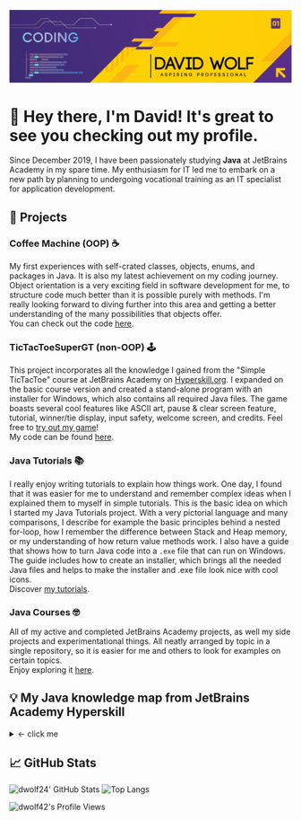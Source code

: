 <p align="center">
  <img src="https://github.com/dwolf42/dwolf42/blob/main/images/github_profilebanner.png" />
</p>

# 👋 Hey there, I'm David! It's great to see you checking out my profile.

Since December 2019, I have been passionately studying **Java** at JetBrains Academy in my spare time. My enthusiasm for IT led me to embark on a new path by planning to undergoing vocational training as an IT specialist for application development.

## 🚀 Projects

### Coffee Machine (OOP) ☕

My first experiences with self-crated classes, objects, enums, and packages in Java. It is also my latest achievement on my coding journey.
Object orientation is a very exciting field in software development for me, to structure code much better than it is possible purely with methods. I'm really looking forward to diving further into this area and getting a better understanding of the many possibilities that objects offer.
<br>
You can check out the code [here](https://github.com/dwolf42/java_courses/tree/master/src/dwolf/project_coffee_machine/final_stage).

### TicTacToeSuperGT (non-OOP) 🕹️

This project incorporates all the knowledge I gained from the "Simple TicTacToe" course at JetBrains Academy on [Hyperskill.org](https://www.hyperskill.org). I expanded on the basic course version and created a stand-alone program with an installer for Windows, which also contains all required Java files. The game boasts several cool features like ASCII art, pause & clear screen feature, tutorial, winner/tie display, input safety, welcome screen, and credits. 
Feel free to [try out my game](https://github.com/dwolf42/TicTacToeSuperGT/releases/tag/v1.0)!  
My code can be found [here](https://github.com/dwolf42/TicTacToeSuperGT).

### Java Tutorials 📚

I really enjoy writing tutorials to explain how things work. One day, I found that it was easier for me to understand and remember complex ideas when I explained them to myself in simple tutorials. This is the basic idea on which I started my Java Tutorials project.
With a very pictorial language and many comparisons, I describe for example the basic principles behind a nested for-loop, how I remember the difference between Stack and Heap memory, or my understanding of how return value methods work.
I also have a guide that shows how to turn Java code into a ```.exe``` file that can run on Windows. The guide includes how to create an installer, which brings all the needed Java files and helps to make the installer and .exe file look nice with cool icons.<br>
Discover [my tutorials](https://github.com/dwolf42/java-tutorials).

### Java Courses 🤓

All of my active and completed JetBrains Academy projects, as well my side projects and experimentational things. All neatly arranged by topic in a single repository, so it is easier for me and others to look for examples on certain topics.
<br>
Enjoy exploring it [here](https://github.com/dwolf42/java_courses).

## 💡 My Java knowledge map from JetBrains Academy Hyperskill 
<details>
<summary>
<- click me
</summary>
 <img src="https://github.com/dwolf42/dwolf42/blob/main/images/java_knowledge_map.jpg" />
</details>

## 📈 GitHub Stats

<img alt="dwolf24' GitHub Stats" width="47%" src="https://github-readme-stats.vercel.app/api?username=dwolf42&hide_title=false&theme=synthwave&show_icons=true&count_private=true&hide_border=true"> ![Top Langs](https://github-readme-stats.vercel.app/api/top-langs/?username=dwolf42&theme=synthwave&hide=html,javascript,css,kotlin&hide_border=true)

![dwolf42's Profile Views](https://komarev.com/ghpvc/?username=dwolf42&color=cb2790&style=plastic&label=Viewers:)

